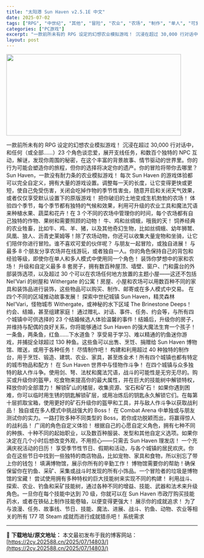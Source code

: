```yaml
---
title: "太阳港 Sun Haven v2.5.1E 中文"
date: 2025-07-02
tags: ["RPG", "中世纪", "其他", "冒险", "农业", "农场", "制作", "单人", "可爱", "困难"]
categories: ["PC游戏"]
excerpt: "一款前所未有的 RPG 设定的幻想农业模拟游戏！ 沉浸在超过 30,000 行对话中，和任何（或全部……）23 个角色谈恋爱，展开支线任务，和数百个独特的 NPC 互动，解谜，发现你周围的秘密，在这个丰富的背景故事、情节驱动的世界里。你的行为可能会塑造你的旅程，但你的选择将决定你的遗产。你的冒险将带&hellip;"
layout: post
---
```


<img class="aligncenter size-full wp-image-14814" src="https://2cy.202588.cn/wp-content/uploads/2025/07/2025070207245285.webp" alt="" width="460" height="215" />

一款前所未有的 RPG 设定的幻想农业模拟游戏！
沉浸在超过 30,000 行对话中，和任何（或全部……）23 个角色谈恋爱，展开支线任务，和数百个独特的 NPC 互动，解谜，发现你周围的秘密，在这个丰富的背景故事、情节驱动的世界里。你的行为可能会塑造你的旅程，但你的选择将决定你的遗产。你的冒险将带你去哪里？
Sun Haven，一款没有耐力条的农业模拟游戏！
每次 Sun Haven 的游戏体验都可以完全自定义，拥有大量的游戏设置。调整每一天的长度，让它变得更快或更短，使自己免受伤害，关闭会吃掉作物的季节性害虫，随意开启和关闭天气效果，或者仅仅享受默认设置下的原版游戏！
把你破旧的土地变成生机勃勃的农场！
体验四个季节，每个季节都有独特的气候和效果，利用可升级的农业工具和魔法咒语来种植水果、蔬菜和花卉！在 3 个不同的农场中管理你的时间，每个农场都有自己独特的作物、果树和需要照顾的动物！
牛、鸡和丝绸蛾，哦我的天！
饲养经典的农业牲畜，比如牛、鸡、羊、猪，以及其他奇幻生物，比如丝绸蛾、幼年狮鹫、凤凰、狼人、沥青史莱姆等！除了农场动物，你还可以收集大量宠物和坐骑，让它们陪伴你进行冒险。谁不喜欢可爱的伙伴呢？
与朋友一起冒险，或独自进展！
与最多 8 个朋友分享农场并在线游玩，或者独自一人。你的角色保持自己的背包和经验等级，即使你在单人和多人模式中使用同一个角色！
装饰你梦想中的家和农场！
升级和自定义最多 8 套房子，拥有数百种屋顶、墙壁、窗户、门和露台的外部装饰选项，以及超过 30 个可以在农场任何地方放置的主题小屋——这还不包括 Nel’Vari 的树屋和 Withergate 的公寓！房屋、小屋和农场可以用数百种不同的家具和装饰品进行装饰，这些物品可以购买、制作、邮寄或在多人模式中交易。
在四个不同的区域推动故事发展！
探索中世纪城镇 Sun Haven，精灵森林 Nel’Vari，怪物城市 Withergate，或神秘的水下区域 The Brinestone Deeps！
约会、结婚，甚至组建家庭！
通过赠礼、对话、事件、任务、约会等，与所有四个城镇中可供选择的 23 个结婚候选人体验温馨的事件！结婚后，升级你的房子，并维持与配偶的良好关系，你将能够通过 Sun Haven 的强大魔法生育一个孩子！
一条鱼，两条鱼，红鱼……下水道鱼？
享受易于学习、难以精通的钓鱼迷你游戏，并捕捉全球超过 130 种鱼。这些鱼可以出售、烹饪、捐赠给 Sun Haven 博物馆、赠送，或用于各种任务！
尽情制作吧！
构建和利用超过 40 种独特的制作台，用于烹饪、锻造、建筑、农业、家具，甚至炼金术！所有四个城镇也都有特定的城市物品和配方！
在 Sun Haven 世界中与怪物作斗争！
在四个城镇与众多独特的敌人作斗争。使用剑、弩、法杖和魔法咒语，战斗的可能性是无穷无尽的。购买或升级你的盔甲，吃食物来提高你的最大属性，并在巨大的技能树中解锁特权，释放你的全部潜力！
解锁矿山的楼层，收集资源、宝石和矿石！
如果你遇到困难，你可以临时用生锈的钥匙解锁矿层，或用冶炼后的钥匙永久解锁它们。在每第十层抓取宝箱，使用更好的矿石升级你的盔甲和工具，并与敌人作斗争以获取战利品！
独自或在多人模式中挑战强大的 Boss！
在 Combat Arena 中单独或与朋友测试你的实力。一路打败多种不同类型的 Boss，若你成功脱颖而出，将赢得惊人的战利品！
广阔的角色自定义体验！
根据自己的心愿自定义角色，拥有七种不同的种族、十种不同的起始职业，以及数百种服装、发型和其他自定义选项。如果你决定在几个小时后想改变外观，不用担心——只需去 Sun Haven 理发店！
一个充满庆祝活动的日历！
享受季节性节日、假期和活动，与各个城镇的居民欢庆。你会在这些节日中找到一些独特的商店物品，比如宠物、家具和食物，所以别忘了带上你的钱包！
填满博物馆，展示你所有的辛勤工作！
博物馆需要你的帮助！确保保留你在钓鱼、采矿、采集或战斗时发现的所有小饰品。一个冒险者的垃圾是博物馆的宝藏！
尝试使用拥有多种特权的巨大技能树来实现不同的构建！
利用战斗、探索、农业、钓鱼和采矿技能树，通过各种不同的增益、技能、武器和法术来升级角色。一旦你在每个技能中达到 70 级，你就可以在 Sun Haven 市政厅购买技能药水，或者在铁砧上制作技能卷轴，以便变得更强大！
展示你的成就追求！
为了与浪漫、任务、故事线、节日、技能、魔法、进展、战斗、钓鱼、动物、农业等相关的所有 177 项 Steam 成就而进行成就猎杀吧！
系统需求

---
📖 **下载地址/原文地址：** 本文最初发布于我的博客网站：[https://2cy.202588.cn/2025/07/14803/](https://2cy.202588.cn/2025/07/14803/)
